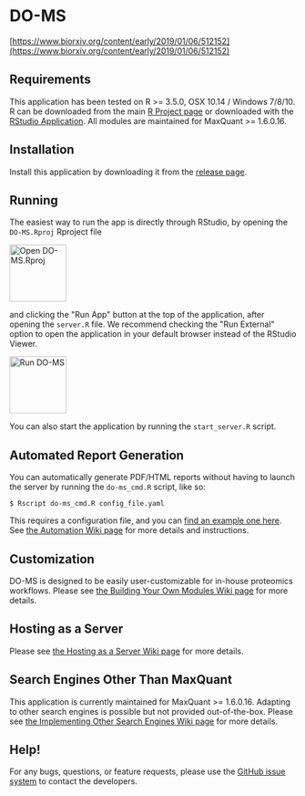 # DO-MS

[https://www.biorxiv.org/content/early/2019/01/06/512152](https://www.biorxiv.org/content/early/2019/01/06/512152)

## Requirements

This application has been tested on R >= 3.5.0, OSX 10.14 / Windows 7/8/10. R can be downloaded from the main [R Project page](https://www.r-project.org/) or downloaded with the [RStudio Application](https://www.rstudio.com/products/rstudio/download/). All modules are maintained for MaxQuant >= 1.6.0.16.

## Installation

Install this application by downloading it from the [release page](https://github.com/SlavovLab/DO-MS/releases).

## Running

The easiest way to run the app is directly through RStudio, by opening the ```DO-MS.Rproj``` Rproject file

<img src="https://github.com/SlavovLab/DO-MS/raw/master/documentation/images/do-ms-proj.png" title="Open DO-MS.Rproj" height="100">

and clicking the "Run App" button at the top of the application, after opening the ```server.R``` file. We recommend checking the "Run External" option to open the application in your default browser instead of the RStudio Viewer.

<img src="https://github.com/SlavovLab/DO-MS/raw/master/documentation/images/do-ms-run.png" title="Run DO-MS" height="100">

You can also start the application by running the ```start_server.R``` script.

## Automated Report Generation

You can automatically generate PDF/HTML reports without having to launch the server by running the ```do-ms_cmd.R``` script, like so:

```
$ Rscript do-ms_cmd.R config_file.yaml
```

This requires a configuration file, and you can [find an example one here](https://github.com/SlavovLab/DO-MS/blob/master/example/config_file.yaml). See [the Automation Wiki page](https://github.com/SlavovLab/DO-MS/wiki/Automation) for more details and instructions.

## Customization

DO-MS is designed to be easily user-customizable for in-house proteomics workflows. Please see [the Building Your Own Modules Wiki page](hhttps://github.com/SlavovLab/DO-MS/wiki/Building-Your-Own-Modules) for more details.

## Hosting as a Server

Please see [the Hosting as a Server Wiki page](https://github.com/SlavovLab/DO-MS/wiki/Hosting-as-a-Server) for more details.

## Search Engines Other Than MaxQuant

This application is currently maintained for MaxQuant >= 1.6.0.16. Adapting to other search engines is possible but not provided out-of-the-box. Please see [the Implementing Other Search Engines Wiki page](https://github.com/SlavovLab/DO-MS/wiki/Implementing-Other-Search-Engines) for more details.

## Help!

For any bugs, questions, or feature requests, 
please use the [GitHub issue system](https://github.com/SlavovLab/DO-MS/issues) to contact the developers.
